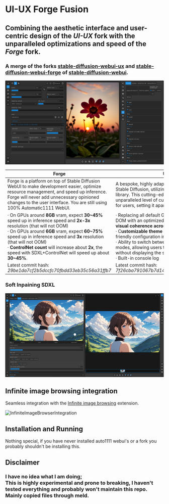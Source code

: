 # UI-UX Forge Fusion
## Combining the aesthetic interface and user-centric design of the *UI-UX* fork with the unparalleled optimizations and speed of the *Forge* fork.

### A merge of the forks [stable-diffusion-webui-ux](https://github.com/anapnoe/stable-diffusion-webui-ux/assets/124302297/15db3c70-6fbf-4692-85f3-85cd8df58f47) and [stable-diffusion-webui-forge](https://github.com/lllyasviel/stable-diffusion-webui-forge) of [stable-diffusion-webui](https://github.com/AUTOMATIC1111/stable-diffusion-webui).



![](screenshot1.png)




Forge | UI-UX
------------- | -------------
Forge is a platform on top of Stable Diffusion WebUI to make development easier, optimize resource management, and speed up inference.  Forge will never add unnecessary opinioned changes to the user interface. You are still using 100% Automatic1111 WebUI. | A bespoke, highly adaptable user interface for the Stable Diffusion, utilizing the powerful Gradio library. This cutting-edge browser interface offer an unparalleled level of customization and optimization for users, setting it apart from other web interfaces.  
· On GPUs around **8GB** vram, expect **30~45%** speed up in inference speed and **2x-3x** resolution (that will not OOM) <br> · On GPUs around **6GB** vram, expect **60~75%** speed up in inference speed and **3x** resolution (that will not OOM) <br> · **ControlNet count** will increase about **2x**, the speed with SDXL+ControlNet will speed up about **30~45%**. | · Replacing all default Gradio stylesheets in the DOM with an optimized version that promote **better visual coherence across components.** <br> · C**ustomizable theme styles** through a user-friendly configuration interface<br> · Ability to switch between slider and number input modes, allowing users to enter values manually without displaying the slider.<br>· Built-in console log
Latest commit hash: *29be1da7cf2b5dccfc70fbdd33eb35c56a31ffb7*|Latest commit hash:  *7f26cba791067b7d14fc06191f4159a3d268c186*
### Soft Inpaining SDXL
![Soft inpainting](Screenshot2.png)

## Infinite image browsing integration
Seamless integration with the [Infinite image browsing](https://github.com/zanllp/sd-webui-infinite-image-browsing) extension.

![InfiniteImageBrowserIntegration](https://github.com/anapnoe/stable-diffusion-webui-ux/assets/124302297/f9048ff4-0d78-4227-8b3f-5a282d24e5cb)


## Installation and Running
Nothing special, if you have never installed auto1111 webui's or a fork you probably shouldn't be installing this.

## Disclaimer

### I have no idea what I am doing; <br> This is highly experimental and prone to breaking, I haven't tested everything and probably won't maintain this repo. Mainly copied files through meld.


